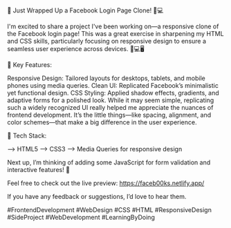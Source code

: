 🚀 Just Wrapped Up a Facebook Login Page Clone! 🎨💻

I'm excited to share a project I've been working on—a responsive clone of the Facebook login page! This was a great exercise in sharpening my HTML and CSS skills, particularly focusing on responsive design to ensure a seamless user experience across devices. 📱💻🖥

🔑 Key Features:

Responsive Design: Tailored layouts for desktops, tablets, and mobile phones using media queries.
Clean UI: Replicated Facebook’s minimalistic yet functional design.
CSS Styling: Applied shadow effects, gradients, and adaptive forms for a polished look.
While it may seem simple, replicating such a widely recognized UI really helped me appreciate the nuances of frontend development. It’s the little things—like spacing, alignment, and color schemes—that make a big difference in the user experience.

📂 Tech Stack:

--> HTML5
--> CSS3
--> Media Queries for responsive design

Next up, I’m thinking of adding some JavaScript for form validation and interactive features! 🚀

Feel free to check out the live preview: https://faceb00ks.netlify.app/

If you have any feedback or suggestions, I’d love to hear them.

#FrontendDevelopment #WebDesign #CSS #HTML #ResponsiveDesign #SideProject #WebDevelopment #LearningByDoing
